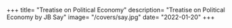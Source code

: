 +++
title= "Treatise on Political Economy"
description= "Treatise on Political Economy by JB Say"
image= "/covers/say.jpg"
date= "2022-01-20"
+++
